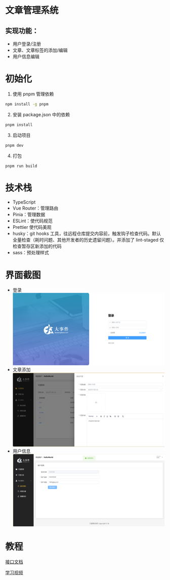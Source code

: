 # 文章管理系统
## 实现功能：
- 用户登录/注册
- 文章、文章标签的添加/编辑
- 用户信息编辑

# 初始化
1. 使用 pnpm 管理依赖
```bash
npm install -g pnpm
```
2. 安装 package.json 中的依赖
```bash
pnpm install
```
3. 启动项目
```bash
pnpm dev
```
4. 打包
```bash
pnpm run build
```

# 技术栈
- TypeScript
- Vue Router：管理路由
- Pinia：管理数据
- ESLint：使代码规范
- Prettier 使代码美观
- husky：git hooks 工具，往远程仓库提交内容前，触发钩子检查代码。默认全量检查（耗时问题、其他开发者的历史遗留问题）。并添加了 lint-staged 仅检查暂存区新添加的代码
- sass：预处理样式
# 界面截图
- 登录
![](./figures/login.png)
- 文章添加
![](./figures/article-manager.png)
- 用户信息
![](./figures/profile.png)

# 教程
[接口文档](https://apifox.com/apidoc/shared-26c67aee-0233-4d23-aab7-08448fdf95ff/api-93850835)

[学习视频](https://www.bilibili.com/video/BV1HV4y1a7n4)